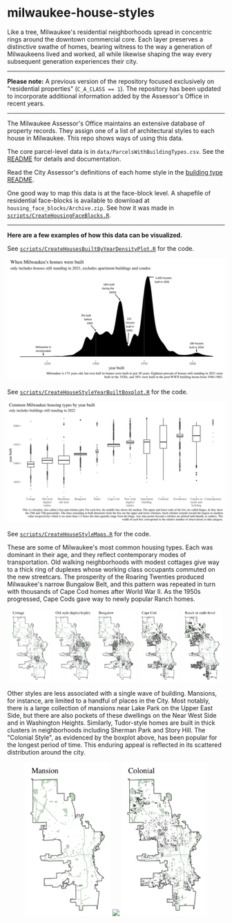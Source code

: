 # milwaukee-house-styles

Like a tree, Milwaukee's residential neighborhoods spread in concentric rings around the downtown commercial core. Each layer preserves a distinctive swathe of homes, bearing witness to the way a generation of Milwaukeens lived and worked, all while likewise shaping the way every subsequent generation experiences their city.

--------------------------------------------------------------------------------
**Please note:** A previous version of the repository focused exclusively on "residential properties" (`C_A_CLASS == 1`). The repository has been updated to incorporate additional information added by the Assessor's Office in recent years.

--------------------------------------------------------------------------------

The Milwaukee Assessor's Office maintains an extensive database of property records. They assign one of a list of architectural styles to each house in Milwaukee. This repo shows ways of using this data.

The core parcel-level data is in `data/ParcelsWithBuildingTypes.csv`. See the [README](/data/) for details and documentation.

Read the City Assessor's definitions of each home style in the [building type README](/building-type-classification/).

One good way to map this data is at the face-block level. A shapefile of residential face-blocks is available to download at `housing_face_blocks/Archive.zip`. See how it was made in [`scripts/CreateHousingFaceBlocks.R`](scripts/CreateHousingFaceBlocks.R).

--------------------------------------------------------------------------------
**Here are a few examples of how this data can be visualized.**

See [`scripts/CreateHousesBuiltByYearDensityPlot.R`](https://github.com/jdjohn215/milwaukee-house-styles/blob/main/scripts/CreateHousesBuiltByYearDensityPlot.R) for the code.

![](/plots/BuiltByYear.svg)

See [`scripts/CreateHouseStyleYearBuiltBoxplot.R`](https://github.com/jdjohn215/milwaukee-house-styles/blob/main/scripts/CreateHouseStyleYearBuiltBoxplot.R) for the code.

![](/plots/HomesTypesByYear.svg)


See [`scripts/CreateHouseStyleMaps.R`](https://github.com/jdjohn215/milwaukee-house-styles/blob/main/scripts/CreateHouseStyleMaps.R) for the code.

These are some of Milwaukee's most common housing types. Each was dominant in their age, and they reflect contemporary modes of transportation. Old walking neighborhoods with modest cottages give way to a thick ring of duplexes whose working class occupants commuted on the new streetcars. The prosperity of the Roaring Twenties produced Milwaukee's narrow Bungalow Belt, and this pattern was repeated in turn with thousands of Cape Cod homes after World War II. As the 1950s progressed, Cape Cods gave way to newly popular Ranch homes.

<p align="middle">
  <img src="plots/Cottage_Type3_Map.png" width="19%" />
  <img src="plots/OldStyleDuplex_Type3_Map.png" width="19%" /> 
  <img src="plots/Bungalow_Type3_Map.png" width="19%" />
  <img src="plots/CapeCod_Type3_Map.png" width="19%" />
  <img src="plots/Ranch_Type3_Map.png" width="19%" />
</p>

Other styles are less associated with a single wave of building. Mansions, for instance, are limited to a handful of places in the City. Most notably, there is a large collection of mansions near Lake Park on the Upper East Side, but there are also pockets of these dwellings on the Near West Side and in Washington Heights. Similarly, Tudor-style homes are built in thick clusters in neighborhoods including Sherman Park and Story Hill. The "Colonial Style", as evidenced by the boxplot above, has been popular for the longest period of time. This enduring appeal is reflected in its scattered distribution around the city.


<p align="middle">
  <img src="plots/Mansion_Type3_Map.png" width="200" />
  <img src="plots/Tudor_2Type_Map.png" width="200" /> 
  <img src="plots/Colonial_Type3_Map.png" width="200" />
</p>
